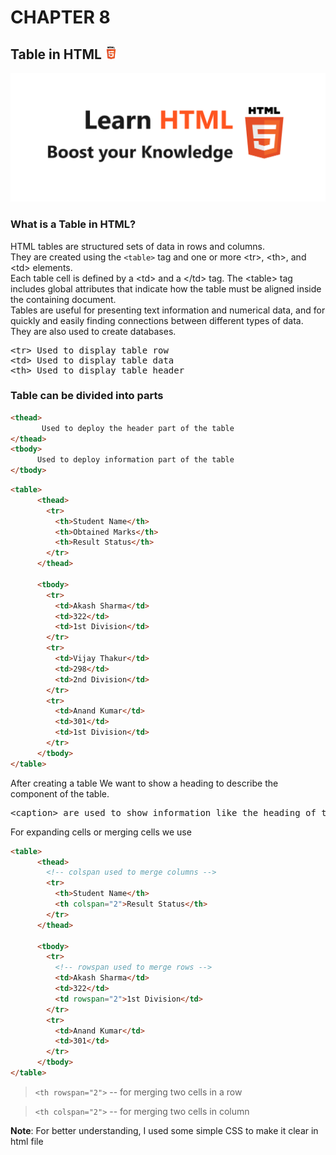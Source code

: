 # CHAPTER 8
## Table in HTML <img src="https://github.com/Ninja-Vikash/asset-cloud/blob/main/icon%20%26%20png/htmlLogo.png" height="20px" />
![Banner](https://github.com/Ninja-Vikash/asset-cloud/blob/main/assets%20-%20HTML/HTML.png)

### What is a Table in HTML?
HTML tables are structured sets of data in rows and columns.<br>
They are created using the `<table>` tag and one or more &lt;tr&gt;, &lt;th&gt;, and &lt;td&gt; elements. <br>
Each table cell is defined by a &lt;td&gt; and a &lt;/td&gt; tag. The &lt;table&gt; tag includes global attributes that indicate how the table must be aligned inside the containing document. <br>
Tables are useful for presenting text information and numerical data, and for quickly and easily finding connections between different types of data. They are also used to create databases.

<pre>
&lttr&gt Used to display table row 
&lttd&gt Used to display table data
&ltth&gt Used to display table header
</pre>

### Table can be divided into parts
```html
<thead>
       Used to deploy the header part of the table
</thead>
<tbody>
      Used to deploy information part of the table
</tbody>
```

```html
<table>
      <thead>
        <tr>
          <th>Student Name</th>
          <th>Obtained Marks</th>
          <th>Result Status</th>
        </tr>
      </thead>

      <tbody>
        <tr>
          <td>Akash Sharma</td>
          <td>322</td>
          <td>1st Division</td>
        </tr>
        <tr>
          <td>Vijay Thakur</td>
          <td>298</td>
          <td>2nd Division</td>
        </tr>
        <tr>
          <td>Anand Kumar</td>
          <td>301</td>
          <td>1st Division</td>
        </tr>
      </tbody>
</table>
```
After creating a table We want to show a heading to describe the component of the table.

<pre>
&ltcaption&gt are used to show information like the heading of the table
</pre>

For expanding cells or merging cells we use
```html
<table>
      <thead>
        <!-- colspan used to merge columns -->
        <tr>
          <th>Student Name</th>
          <th colspan="2">Result Status</th>
        </tr>
      </thead>

      <tbody>
        <tr>
          <!-- rowspan used to merge rows -->
          <td>Akash Sharma</td>
          <td>322</td>
          <td rowspan="2">1st Division</td>
        </tr>
        <tr>
          <td>Anand Kumar</td>
          <td>301</td>
        </tr>
      </tbody>
</table>
```

> `<th rowspan="2">` -- for merging two cells in a row

> `<th colspan="2">` -- for merging two cells in column
</pre>

**Note**: For better understanding, I used some simple CSS to make it clear in html file
